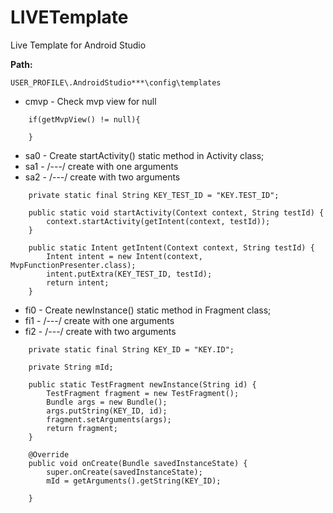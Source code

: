 # LIVETemplate
Live Template for Android Studio

<b>Path:</b>
```
USER_PROFILE\.AndroidStudio***\config\templates
```

* cmvp - Check mvp view for null
```
    if(getMvpView() != null){
        
    }
```

* sa0 - Create startActivity() static method in Activity class; 
* sa1 - /---/ create with one arguments
* sa2 - /---/ create with two arguments
```
    private static final String KEY_TEST_ID = "KEY.TEST_ID";

    public static void startActivity(Context context, String testId) {
        context.startActivity(getIntent(context, testId));
    }

    public static Intent getIntent(Context context, String testId) {
        Intent intent = new Intent(context, MvpFunctionPresenter.class);
        intent.putExtra(KEY_TEST_ID, testId);
        return intent;
    }
```

* fi0 - Create newInstance() static method in Fragment class;
* fi1 - /---/ create with one arguments
* fi2 - /---/ create with two arguments
```
    private static final String KEY_ID = "KEY.ID";

    private String mId;

    public static TestFragment newInstance(String id) {
        TestFragment fragment = new TestFragment();
        Bundle args = new Bundle();
        args.putString(KEY_ID, id);
        fragment.setArguments(args);
        return fragment;
    }

    @Override
    public void onCreate(Bundle savedInstanceState) {
        super.onCreate(savedInstanceState);
        mId = getArguments().getString(KEY_ID);
        
    }
```
 

